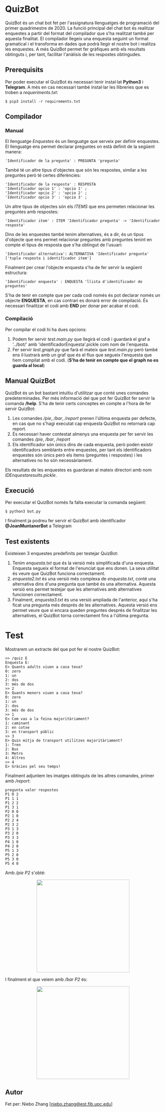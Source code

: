 # QuizBot

QuizBot és un chat bot fet per l'assignatura llenguatges de programació del primer quadrimestre de 2020. La funció principal del chat bot és realitzar enquestes a partir del format del compilador que s'ha realitzat també per aquesta finalitat. El compilador llegeix una enquesta seguint un format gramatical i el transforma en dades que podrà llegir el nostre bot i realitza les enquestes. A més QuizBot permet fer gràfiques amb els resultats obtinguts i, per tant, facilitar l'anàlisis de les respostes obtingudes.

## Prerequisits

Per poder executar el QuizBot és necessari tenir instal·lat **Python3** i **Telegram**. A més en cas necessari també instal·lar les llibreries que es troben a *requeriments.txt*:

```
$ pip3 install -r requirements.txt
```

## Compilador

### Manual

El llenguatge *Enquestes* és un llenguatge que serveix per definir enquestes. El llenguatge ens permet declarar preguntes on està definit de la següent manera:

```
'Identificador de la pregunta' : PREGUNTA 'pregunta'
```
També té un altre tipus d'objectes que són les respostes, similar a les preguntes però té certes diferències:

```
'Identificador de la resposta' : RESPOSTA
'Identificador opcio 1' : 'opcio 1' ;
'Identificador opcio 2' : 'opcio 2' ;
'Identificador opcio 3' : 'opcio 3' ;
```

Un altre tipus de objectes són els *ITEMS* que ens permeten relacionar les preguntes amb respostes:
```
'Identificador item' : ITEM 'Identificador pregunta' -> 'Identificador resposta' 
```
Dins de les enquestes també tenim alternatives, és a dir, és un tipus d'objecte que ens permet relacionar preguntes amb preguntes tenint en compte el tipus de resposta que s'ha obtingut de l'usuari:
```
'Identificador alternativa': ALTERNATIVA 'Identificador pregunta' ['tupla resposta i identificador item']
```
Finalment per crear l'objecte enquesta s'ha de fer servir la següent estructura:
```
'Identificador enquesta' : ENQUESTA 'llista d'identificador de preguntes'
```
S'ha de tenir en compte que per cada codi només és pot declarar només un objecte **ENQUESTA**, en cas contrari es donarà error de compilació. És necessari finalitzar el codi amb **END** per donar per acabar el codi.

### Compilació

Per compilar el codi hi ha dues opcions:

1. Podem fer servir *test.main.py* que llegirà el codi i guardarà el graf a '../bot/' amb 'identificadorEnquesta'.pickle com nom de l'enquesta.
2. Fer servir *test.graph.py* que farà el mateix que *test.main.py* però també ens il·lustrarà amb un graf que és el flux que segueix l'enquesta que hem compilat amb el codi. (**S'ha de tenir en compte que el graph no es guarda al local**)

## Manual QuizBot

QuizBot és un bot bastant intuïtiu d'utilitzar que conté unes comandes predeterminades. Per més informació del que pot fer QuizBot fer servir la comanda **/help**. S'ha de tenir certs conceptes en compte a l'hora de fer servir QuizBot:
1. Les comandes */pie*, */bar*, */report* prenen l'última enquesta per defecte, en cas que no s'hagi executat cap enquesta QuizBot no retornarà cap report.
1. És necessari haver contestat almenys una enquesta per fer servir les comandes */pie*, */bar*, */report*
2. Els identificador són únics dins de cada enquesta, però poden existir identificadors semblants entre enquestes, per tant els identificadors enquestes són únics però els items (preguntes i respostes) i les alternatives no ho són necessàriament.

Els resultats de les enquestes es guardaran al mateix directori amb nom *IDEnquestaresults.pickle*.

## Execució

Per executar el QuizBot només fa falta executar la comanda següent:
```
$ python3 bot.py
```
I finalment ja podreu fer servir el QuizBot amb identificador **@JoanMuntanerBot** a Telegram

## Test existents

Existeixen 3 enquestes predefinits per testejar QuizBot:

1. Tenim *enquesta.txt* que és la versió més simplificada d'una enquesta. Enquesta segueix el format de l'enunciat que ens donen. La seva utilitat és veure que QuizBot funciona correctament.
2. *enquesta2.txt* és una versió més complexa de *enquesta.txt*, conté una alternativa dins d'una pregunta que també és una alternativa. Aquesta versió ens permet testejar que les alternatives amb alternatives funcionen correctament.
3. Finalment, *enquesta3.txt* és una versió ampliada de l'anterior, aquí s'ha ficat una pregunta més després de les alternatives. Aquesta versió ens permet veure que si encara queden preguntes després de finalitzar les alternatives, el QuizBot torna correctament fins a l'última pregunta.

# Test

Mostrarem un extracte del que pot fer el nostre QuizBot:
```
>> /quiz E
Enquesta E:
E> Quants adults viuen a casa teva?
0: zero
1: un
2: dos
3: més de dos
>> 2
E> Quants menors viuen a casa teva?
0: zero
1: un
2: dos
3: més de dos
>> 1
E> Com vas a la feina majoritàriament?
1: caminant
2: en cotxe
3: en transport públic
>> 3
E> Quin mitja de transport utilitzes majoritàriament?
1: Tren
2: Bus
3: Metro
4: Altres
>> 4
E> Gràcies pel seu temps!
```
Finalment adjuntem les imatges obtinguts de les altres comandes, primer amb */report*:
```
pregunta valor respostes
P1 0 2
P1 1 1
P1 2 2
P1 3 1
P2 0 0
P2 1 0
P2 2 4
P2 3 2
P3 1 3
P3 2 0
P3 3 3
P4 1 0
P4 2 0
P5 1 3
P5 2 0
P5 3 0
P5 4 0
```
Amb */pie P2* s'obté:
<center><img src='./bot/pieTest.jpg' width='300'></center>

I finalment el que veiem amb */bar P2* és:
<center><img src='./images_test/barTest.jpg' width='300'></center>

## Autor
Fet per: Niebo Zhang [niebo.zhang@est.fib.upc.edu]
